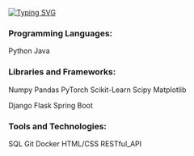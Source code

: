 [![Typing SVG](https://readme-typing-svg.herokuapp.com?color=%8900eb&lines=Julia+Mekhtieva)](https://github.com/juliamekh)

### Programming Languages:
Python Java

### Libraries and Frameworks:
Numpy Pandas PyTorch Scikit-Learn Scipy Matplotlib 

Django Flask Spring Boot


### Tools and Technologies:
SQL Git Docker HTML/CSS RESTful_API


